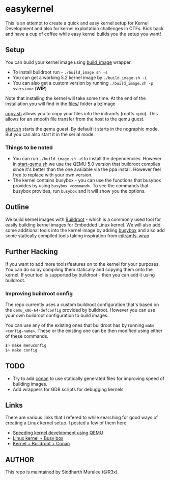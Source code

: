 # easykernel

This is an attempt to create a quick and easy kernel setup for Kernel Development and also for kernel exploitation challenges in CTFs.
Kick back and have a cup of coffee while easy kernel builds you the setup you want!

## Setup

You can build your kernel image using [build_image](build_image.sh/) wrapper.

- To install buildroot run - `./build_image.sh -s` 
- You can get a working 5.2 kernel image by `./build_image.sh -i`  
- You can also get a custom version by running `./build_image.sh -p <version>` (**WIP**)

Note that installing the kernel will take some time. At the end of the installation you will find in the [files/](files/) folder a bzImage 

[copy.sh](copy.sh/) allows you to copy your files into the initramfs (rootfs.cpio). This allows for an smooth file transfer from the host to the qemu guest.

[start.sh](start.sh/) starts the qemu guest. By default it starts in the nographic mode. But you can also start it in the serial mode.

### Things to be noted 

- You can run `./build_image.sh -d` to install the dependencies. However in [start-qemu.sh](start-qemu.sh) we use the QEMU 5.0 version that buildroot compiles since it's better than the one available via the ppa install. However feel free to replace with your own version.
- The kernel contains busybox - you can use the functions that busybox provides by using `busybox <command>`. To see the commands that busybox provides, run `busybox` and it will show you the options.

## Outline

We build kernel images with [Buildroot](https://buildroot.org/) - which is a commonly used tool for easily building kernel images for Embedded Linux kernel. We will also add some additional tools into the kernel image by adding [busybox](https://busybox.net/) and also add some statically compiled tools taking inspiration from [initramfs-wrap](https://github.com/mephi42/initramfs-wrap)

## Further Hacking

If you want to add more tools/features on to the kernel for your purposes. You can do so by compiling them statically and copying them onto the kernel. If your tool is supported by buildroot - then you can add it using buildroot.

### Improving buildroot config

The repo currently uses a custom buildroot configuration that's based on the `qemu_x86-64-defconfig` provided by buildroot. However you can use your own buildroot configuration to build images.

You can use any of the existing ones that buildroot has by running `make <config-name>`. These or the existing one can be then modified using either of these commands. 
```sh
$> make menuconfig
$> make config
```

## TODO

- Try to add [conan](https://conan.io/) to use statically generated files for improving speed of building images.
- Add wrappers for GDB scripts for debugging kernels

## Links

There are various links that I refered to while searching for good ways of creating a Linux kernel setup. I posted a few of them here. 

- [Speeding kernel development using QEMU](https://lwn.net/Articles/660404/)
- [Linux kernel + Busy box](https://www.zachpfeffer.com/single-post/Build-the-Linux-kernel-and-Busybox-and-run-on-QEMU)
- [Kernel + Buildroot + Conan](https://blog.conan.io/2019/08/27/Creating-small-Linux-images-with-Buildroot.html)


## AUTHOR

This repo is maintained by Siddharth Muralee (@R3x). 